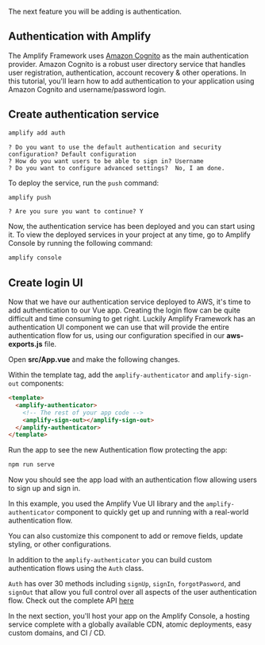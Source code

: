 The next feature you will be adding is authentication.

## Authentication with Amplify

The Amplify Framework uses [Amazon Cognito](https://aws.amazon.com/cognito/) as the main authentication provider. Amazon Cognito is a robust user directory service that handles user registration, authentication, account recovery & other operations. In this tutorial, you'll learn how to add authentication to your application using Amazon Cognito and username/password login.

## Create authentication service

```bash
amplify add auth
```

```console
? Do you want to use the default authentication and security configuration? Default configuration
? How do you want users to be able to sign in? Username
? Do you want to configure advanced settings?  No, I am done.
```

To deploy the service, run the `push` command:

```bash
amplify push
```

```console
? Are you sure you want to continue? Y
```

Now, the authentication service has been deployed and you can start using it. To view the deployed services in your project at any time, go to Amplify Console by running the following command:

```bash
amplify console
```

## Create login UI

Now that we have our authentication service deployed to AWS, it's time to add authentication to our Vue app. Creating the login flow can be quite difficult and time consuming to get right. Luckily Amplify Framework has an authentication UI component we can use that will provide the entire authentication flow for us, using our configuration specified in our __aws-exports.js__ file.

Open __src/App.vue__ and make the following changes.

Within the template tag, add the `amplify-authenticator` and `amplify-sign-out` components:

```html
<template>
  <amplify-authenticator>
    <!-- The rest of your app code -->
    <amplify-sign-out></amplify-sign-out>
  </amplify-authenticator>
</template>
```

Run the app to see the new Authentication flow protecting the app:

```bash
npm run serve
```

Now you should see the app load with an authentication flow allowing users to sign up and sign in.

In this example, you used the Amplify Vue UI library and the `amplify-authenticator` component to quickly get up and running with a real-world authentication flow.

You can also customize this component to add or remove fields, update styling, or other configurations.

In addition to the `amplify-authenticator` you can build custom authentication flows using the `Auth` class.

`Auth` has over 30 methods including `signUp`, `signIn`, `forgotPasword`, and `signOut` that allow you full control over all aspects of the user authentication flow. Check out the complete API [here](https://aws-amplify.github.io/amplify-js/api/classes/authclass.html)

In the next section, you'll host your app on the Amplify Console, a hosting service complete with a globally available CDN, atomic deployments, easy custom domains, and CI / CD.
